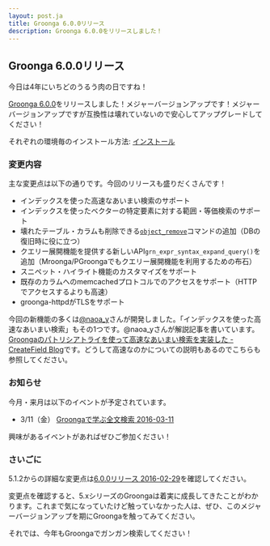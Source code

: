 ```yaml
---
layout: post.ja
title: Groonga 6.0.0リリース
description: Groonga 6.0.0をリリースしました！
---
```


## Groonga 6.0.0リリース

今日は4年にいちどのうるう肉の日ですね！

[Groonga 6.0.0](/ja/docs/news.html#release-6-0-0)をリリースしました！メジャーバージョンアップです！メジャーバージョンアップですが互換性は壊れていないので安心してアップグレードしてください！

それぞれの環境毎のインストール方法: [インストール](/ja/docs/install.html)

### 変更内容

主な変更点は以下の通りです。今回のリリースも盛りだくさんです！

  * インデックスを使った高速なあいまい検索のサポート
  * インデックスを使ったベクターの特定要素に対する範囲・等価検索のサポート
  * 壊れたテーブル・カラムも削除できる[`object_remove`](/ja/docs/reference/commands/object_remove.html)コマンドの追加（DBの復旧時に役に立つ）
  * クエリー展開機能を提供する新しいAPI`grn_expr_syntax_expand_query()`を追加（Mroonga/PGroongaでもクエリー展開機能を利用するための布石）
  * スニペット・ハイライト機能のカスタマイズをサポート
  * 既存のカラムへのmemcachedプロトコルでのアクセスをサポート（HTTPでアクセスするよりも高速）
  * groonga-httpdがTLSをサポート

今回の新機能の多くは[@naoa\_y](https://twitter.com/naoa_y)さんが開発しました。「インデックスを使った高速なあいまい検索」もその1つです。@naoa\_yさんが解説記事を書いています。[Groongaのパトリシアトライを使って高速なあいまい検索を実装した - CreateField Blog](http://blog.createfield.com/entry/2016/02/28/014432)です。どうして高速なのかについての説明もあるのでこちらも参照してください。

### お知らせ

今月・来月は以下のイベントが予定されています。

  * 3/11（金） [Groongaで学ぶ全文検索 2016-03-11](https://groonga.doorkeeper.jp/events/40088)

興味があるイベントがあればぜひご参加ください！

### さいごに

5.1.2からの詳細な変更点は[6.0.0リリース 2016-02-29](/ja/docs/news.html#release-6-0-0)を確認してください。

変更点を確認すると、5.xシリーズのGroongaは着実に成長してきたことがわかります。これまで気になっていたけど触っていなかった人は、ぜひ、このメジャーバージョンアップを期にGroongaを触ってみてください。

それでは、今年もGroongaでガンガン検索してください！
